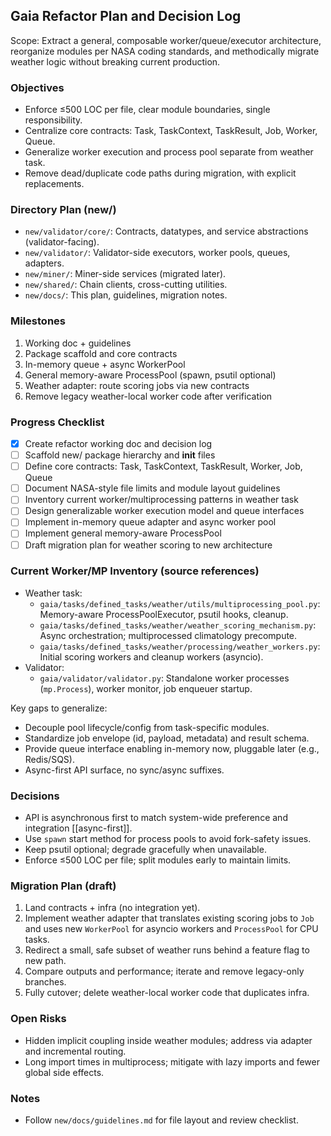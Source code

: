 ## Gaia Refactor Plan and Decision Log

Scope: Extract a general, composable worker/queue/executor architecture, reorganize modules per NASA coding standards, and methodically migrate weather logic without breaking current production.

### Objectives
- Enforce ≤500 LOC per file, clear module boundaries, single responsibility.
- Centralize core contracts: Task, TaskContext, TaskResult, Job, Worker, Queue.
- Generalize worker execution and process pool separate from weather task.
- Remove dead/duplicate code paths during migration, with explicit replacements.

### Directory Plan (new/)
- `new/validator/core/`: Contracts, datatypes, and service abstractions (validator-facing).
- `new/validator/`: Validator-side executors, worker pools, queues, adapters.
- `new/miner/`: Miner-side services (migrated later).
- `new/shared/`: Chain clients, cross-cutting utilities.
- `new/docs/`: This plan, guidelines, migration notes.

### Milestones
1) Working doc + guidelines
2) Package scaffold and core contracts
3) In-memory queue + async WorkerPool
4) General memory-aware ProcessPool (spawn, psutil optional)
5) Weather adapter: route scoring jobs via new contracts
6) Remove legacy weather-local worker code after verification

### Progress Checklist
- [x] Create refactor working doc and decision log
- [ ] Scaffold new/ package hierarchy and __init__ files
- [ ] Define core contracts: Task, TaskContext, TaskResult, Worker, Job, Queue
- [ ] Document NASA-style file limits and module layout guidelines
- [ ] Inventory current worker/multiprocessing patterns in weather task
- [ ] Design generalizable worker execution model and queue interfaces
- [ ] Implement in-memory queue adapter and async worker pool
- [ ] Implement general memory-aware ProcessPool
- [ ] Draft migration plan for weather scoring to new architecture

### Current Worker/MP Inventory (source references)
- Weather task:
  - `gaia/tasks/defined_tasks/weather/utils/multiprocessing_pool.py`: Memory-aware ProcessPoolExecutor, psutil hooks, cleanup.
  - `gaia/tasks/defined_tasks/weather/weather_scoring_mechanism.py`: Async orchestration; multiprocessed climatology precompute.
  - `gaia/tasks/defined_tasks/weather/processing/weather_workers.py`: Initial scoring workers and cleanup workers (asyncio).
- Validator:
  - `gaia/validator/validator.py`: Standalone worker processes (`mp.Process`), worker monitor, job enqueuer startup.

Key gaps to generalize:
- Decouple pool lifecycle/config from task-specific modules.
- Standardize job envelope (id, payload, metadata) and result schema.
- Provide queue interface enabling in-memory now, pluggable later (e.g., Redis/SQS).
- Async-first API surface, no sync/async suffixes.

### Decisions
- API is asynchronous first to match system-wide preference and integration [[async-first]].
- Use `spawn` start method for process pools to avoid fork-safety issues.
- Keep psutil optional; degrade gracefully when unavailable.
- Enforce ≤500 LOC per file; split modules early to maintain limits.

### Migration Plan (draft)
1) Land contracts + infra (no integration yet).
2) Implement weather adapter that translates existing scoring jobs to `Job` and uses new `WorkerPool` for asyncio workers and `ProcessPool` for CPU tasks.
3) Redirect a small, safe subset of weather runs behind a feature flag to new path.
4) Compare outputs and performance; iterate and remove legacy-only branches.
5) Fully cutover; delete weather-local worker code that duplicates infra.

### Open Risks
- Hidden implicit coupling inside weather modules; address via adapter and incremental routing.
- Long import times in multiprocess; mitigate with lazy imports and fewer global side effects.

### Notes
- Follow `new/docs/guidelines.md` for file layout and review checklist.


